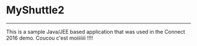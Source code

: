 # MyShuttle2
-------------

This is a sample Java/JEE based application that was used in the Connect 2016 demo. 
Coucou c'est moiiiiiii !!!! 
